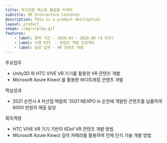 ```yaml
---
title: 국가정원 대소동 튤립을 지켜라
subtitle: XR Interactive Contents
description: This is a product description
layout: product
image: /img/vrplay.gif
features:
    - label: 경력 기간 - 2020.04 – 2020.09 (4 년차)  
    - label: 수행 PJT  - 콘텐츠 개발 프로젝트  
    - label: 담당 업무 - XR 콘텐츠 개발  
---
```


주요업무  
- Unity3D 와 HTC VIVE VR 기기를 활용한 VR 콘텐츠 개발  
- Microsoft Azure Kinect 를 활용한 바디트래킹 콘텐츠 개발
  
핵심성과  
- 2021 순천시 4 차산업 박람회 ‘2021 NEXPO in 순천에 개발한 콘텐츠를 납품하여 6000 만원의 매출 달성
  
획득역량  
- HTC VIVE VR 기기 기반의 6Dof VR 콘텐츠 개발 방법  
- Microsoft Azure Kinect 깊이 카메라를 활용하여 인체 인식 기술 개발 방법  

